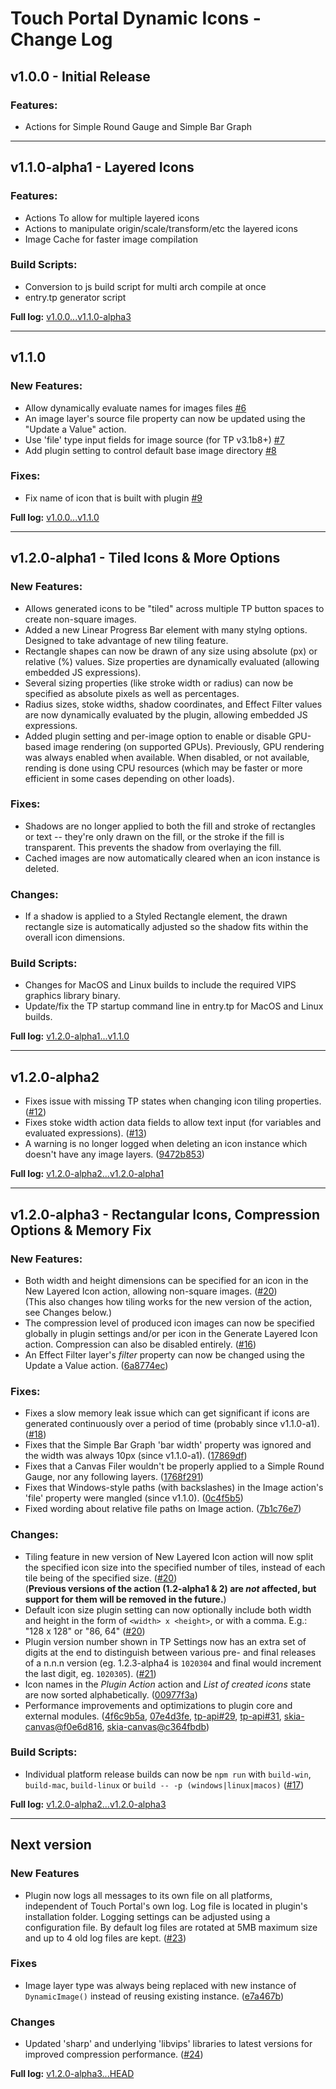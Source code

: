 
# Touch Portal Dynamic Icons - Change Log

## v1.0.0 - Initial Release
### Features:
- Actions for Simple Round Gauge and Simple Bar Graph

---
## v1.1.0-alpha1 - Layered Icons

### Features:
- Actions To allow for multiple layered icons
- Actions to manipulate origin/scale/transform/etc the layered icons
- Image Cache for faster image compilation
### Build Scripts:
- Conversion to js build script for multi arch compile at once
- entry.tp generator script

**Full log:** [v1.0.0...v1.1.0-alpha3](https://github.com/spdermn02/TouchPortal-Dynamic-Icons/compare/v1.0.0...v1.1.0-alpha3)

---
## v1.1.0
### New Features:
- Allow dynamically evaluate names for images files [#6](https://github.com/spdermn02/TouchPortal-Dynamic-Icons/pull/6)
- An image layer's source file property can now be updated using the "Update a Value" action.
- Use 'file' type input fields for image source (for TP v3.1b8+) [#7](https://github.com/spdermn02/TouchPortal-Dynamic-Icons/pull/7)
- Add plugin setting to control default base image directory [#8](https://github.com/spdermn02/TouchPortal-Dynamic-Icons/pull/8)
### Fixes:
- Fix name of icon that is built with plugin [#9](https://github.com/spdermn02/TouchPortal-Dynamic-Icons/pull/9)

**Full log:** [v1.0.0...v1.1.0](https://github.com/spdermn02/TouchPortal-Dynamic-Icons/compare/v1.0.0...v1.1.0)

---
## v1.2.0-alpha1 - Tiled Icons & More Options
### New Features:
- Allows generated icons to be "tiled" across multiple TP button spaces to create non-square images.
- Added a new Linear Progress Bar element with many stylng options. Designed to take advantage of new tiling feature.
- Rectangle shapes can now be drawn of any size using absolute (px) or relative (%) values. Size properties are dynamically evaluated (allowing embedded JS expressions).
- Several sizing properties (like stroke width or radius) can now be specified as absolute pixels as well as percentages.
- Radius sizes, stoke widths, shadow coordinates, and Effect Filter values are now dynamically evaluated by the plugin, allowing embedded JS expressions.
- Added plugin setting and per-image option to enable or disable GPU-based image rendering (on supported GPUs). Previously, GPU rendering was always enabled when available.
  When disabled, or not available, rending is done using CPU resources (which may be faster or more efficient in some cases depending on other loads).

### Fixes:
- Shadows are no longer applied to both the fill and stroke of rectangles or text -- they're only drawn on the fill, or the stroke if the fill is transparent.
  This prevents the shadow from overlaying the fill.
- Cached images are now automatically cleared when an icon instance is deleted.

### Changes:
- If a shadow is applied to a Styled Rectangle element, the drawn rectangle size is automatically adjusted so the shadow fits within the overall icon dimensions.

### Build Scripts:
- Changes for MacOS and Linux builds to include the required VIPS graphics library binary.
- Update/fix the TP startup command line in entry.tp for MacOS and Linux builds.

**Full log:** [v1.2.0-alpha1...v1.1.0](https://github.com/spdermn02/TouchPortal-Dynamic-Icons/compare/v1.1.0...v1.2.0-alpha1)

---
## v1.2.0-alpha2
- Fixes issue with missing TP states when changing icon tiling properties.
  ([#12](https://github.com/spdermn02/TouchPortal-Dynamic-Icons/pull/12))
- Fixes stoke width action data fields to allow text input (for variables and evaluated expressions).
  ([#13](https://github.com/spdermn02/TouchPortal-Dynamic-Icons/pull/13))
- A warning is no longer logged when deleting an icon instance which doesn't have any image layers.
  ([9472b853](https://github.com/spdermn02/TouchPortal-Dynamic-Icons/commit/9472b8537ec42d30b373a074fe357a9f61a22a2c))

**Full log:** [v1.2.0-alpha2...v1.2.0-alpha1](https://github.com/spdermn02/TouchPortal-Dynamic-Icons/compare/v1.2.0-alpha1...v1.2.0-alpha2)

---
## v1.2.0-alpha3 - Rectangular Icons, Compression Options & Memory Fix
### New Features:
- Both width and height dimensions can be specified for an icon in the New Layered Icon action, allowing non-square images.
  ([#20](https://github.com/spdermn02/TouchPortal-Dynamic-Icons/pull/20))<br/>
  (This also changes how tiling works for the new version of the action, see Changes below.)
- The compression level of produced icon images can now be specified globally in plugin settings and/or per icon in the Generate Layered Icon action. Compression can also be disabled entirely. ([#16](https://github.com/spdermn02/TouchPortal-Dynamic-Icons/pull/16))
- An Effect Filter layer's _filter_ property can now be changed using the Update a Value action. ([6a8774ec](https://github.com/spdermn02/TouchPortal-Dynamic-Icons/commit/6a8774ec16d0379661aa71617d08f3959e48aafb))

### Fixes:
- Fixes a slow memory leak issue which can get significant if icons are generated continuously over a period of time (probably since v1.1.0-a1).
  ([#18](https://github.com/spdermn02/TouchPortal-Dynamic-Icons/issues/18))
- Fixes that the Simple Bar Graph 'bar width' property was ignored and the width was always 10px (since v1.1.0-a1).
  ([17869df](https://github.com/spdermn02/TouchPortal-Dynamic-Icons/commit/17869df7f3d338941aa0bd70e963637f1e7fe310))
- Fixes that a Canvas Filer wouldn't be properly applied to a Simple Round Gauge, nor any following layers.
  ([1768f291](https://github.com/spdermn02/TouchPortal-Dynamic-Icons/commit/1768f291d896e1154db6c6e50e4ce207844dfde6))
- Fixes that Windows-style paths (with backslashes) in the Image action's 'file' property were mangled (since v1.1.0).
  ([0c4f5b5](https://github.com/spdermn02/TouchPortal-Dynamic-Icons/commit/0c4f5b5d9ccbabb99c5e834e27ca238854eb736a))
- Fixed wording about relative file paths on Image action.
  ([7b1c76e7](https://github.com/spdermn02/TouchPortal-Dynamic-Icons/commit/7b1c76e7389a73c6ba1c6e9cf265f07622e0cafe))

### Changes:
- Tiling feature in new version of New Layered Icon action will now split the specified icon size into the specified number of tiles,
  instead of each tile being of the specified size.
  ([#20](https://github.com/spdermn02/TouchPortal-Dynamic-Icons/pull/20))<br />
  (**Previous versions of the action (1.2-alpha1 & 2) are _not_ affected, but support for them will be removed in the future.**)
- Default icon size plugin setting can now optionally include both width and height in the form of `<width> x <height>`, or with a comma. E.g.: "128 x 128" or "86, 64"
  ([#20](https://github.com/spdermn02/TouchPortal-Dynamic-Icons/pull/20))
- Plugin version number shown in TP Settings now has an extra set of digits at the end to distinguish between various pre- and final releases of a n.n.n version
  (eg. 1.2.3-alpha4 is `1020304` and final would increment the last digit, eg. `1020305`).
  ([#21](https://github.com/spdermn02/TouchPortal-Dynamic-Icons/pull/21))
- Icon names in the _Plugin Action_ action and _List of created icons_ state are now sorted alphabetically.
  ([00977f3a](https://github.com/spdermn02/TouchPortal-Dynamic-Icons/commit/00977f3a8904a68d4a378d8a91a7248919b9bf3d))
- Performance improvements and optimizations to plugin core and external modules.
  ([4f6c9b5a](https://github.com/spdermn02/TouchPortal-Dynamic-Icons/commit/4f6c9b5abb73b96fffbcd630bc25f84413ee044d),
  [07e4d3fe](https://github.com/spdermn02/TouchPortal-Dynamic-Icons/commit/07e4d3feceaa2f30811b6129b8c8ce0fd770ea5d),
  [tp-api#29](https://github.com/spdermn02/touchportal-node-api/pull/29),
  [tp-api#31](https://github.com/spdermn02/touchportal-node-api/pull/31),
  [skia-canvas@f0e6d816](https://github.com/mpaperno/skia-canvas/commit/f0e6d816fd4770e313ed29c284e773eb947d7600),
  [skia-canvas@c364fbdb](https://github.com/mpaperno/skia-canvas/commit/c364fbdb5d109187b9aa8bf0676497a2c64a4b90))

### Build Scripts:
- Individual platform release builds can now be `npm run` with  `build-win`, `build-mac`, `build-linux` or `build -- -p (windows|linux|macos)`
  ([#17](https://github.com/spdermn02/TouchPortal-Dynamic-Icons/pull/17))

**Full log:** [v1.2.0-alpha2...v1.2.0-alpha3](https://github.com/spdermn02/TouchPortal-Dynamic-Icons/compare/v1.2.0-alpha2...v1.2.0-alpha3)


---
## Next version
### New Features
- Plugin now logs all messages to its own file on all platforms, independent of Touch Portal's own log. Log file is located in plugin's installation folder. Logging settings can be adjusted using a configuration file. By default log files are rotated at 5MB maximum size and up to 4 old log files are kept. ([#23](https://github.com/spdermn02/TouchPortal-Dynamic-Icons/pull/23))

### Fixes
- Image layer type was always being replaced with new instance of `DynamicImage()` instead of reusing existing instance. ([e7a467b](https://github.com/spdermn02/TouchPortal-Dynamic-Icons/commit/e7a467b55464e098435ba4cfdaa327c8cc3738d8))

### Changes
- Updated 'sharp' and underlying 'libvips' libraries to latest versions for improved compression performance. ([#24](https://github.com/spdermn02/TouchPortal-Dynamic-Icons/pull/24))

**Full log:** [v1.2.0-alpha3...HEAD](https://github.com/spdermn02/TouchPortal-Dynamic-Icons/compare/v1.2.0-alpha3...HEAD)
